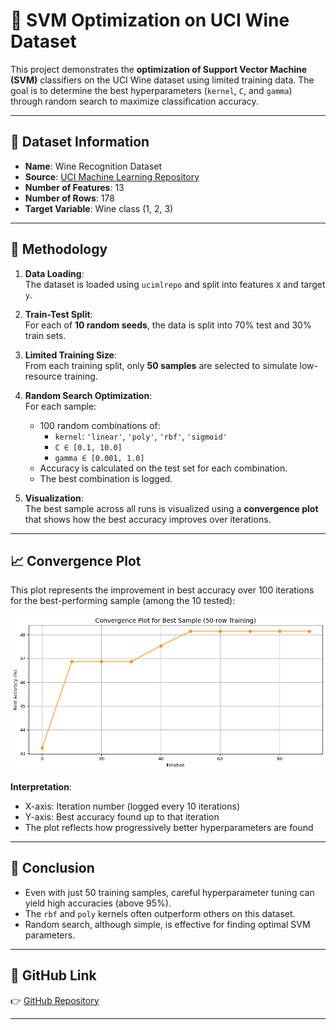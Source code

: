 # 🍷 SVM Optimization on UCI Wine Dataset

This project demonstrates the **optimization of Support Vector Machine (SVM)** classifiers on the UCI Wine dataset using limited training data. The goal is to determine the best hyperparameters (`kernel`, `C`, and `gamma`) through random search to maximize classification accuracy.

---

## 📁 Dataset Information

- **Name**: Wine Recognition Dataset  
- **Source**: [UCI Machine Learning Repository](https://archive.ics.uci.edu/ml/datasets/wine)
- **Number of Features**: 13  
- **Number of Rows**: 178  
- **Target Variable**: Wine class (1, 2, 3)

---

## 🧪 Methodology

1. **Data Loading**:  
   The dataset is loaded using `ucimlrepo` and split into features `X` and target `y`.

2. **Train-Test Split**:  
   For each of **10 random seeds**, the data is split into 70% test and 30% train sets.

3. **Limited Training Size**:  
   From each training split, only **50 samples** are selected to simulate low-resource training.

4. **Random Search Optimization**:  
   For each sample:
   - 100 random combinations of:
     - `kernel`: `'linear'`, `'poly'`, `'rbf'`, `'sigmoid'`
     - `C ∈ [0.1, 10.0]`
     - `gamma ∈ [0.001, 1.0]`
   - Accuracy is calculated on the test set for each combination.
   - The best combination is logged.

5. **Visualization**:  
   The best sample across all runs is visualized using a **convergence plot** that shows how the best accuracy improves over iterations.

---


## 📈 Convergence Plot

This plot represents the improvement in best accuracy over 100 iterations for the best-performing sample (among the 10 tested):

![Convergence Plot](output.png)

**Interpretation**:
- X-axis: Iteration number (logged every 10 iterations)
- Y-axis: Best accuracy found up to that iteration
- The plot reflects how progressively better hyperparameters are found

---

## 📌 Conclusion

- Even with just 50 training samples, careful hyperparameter tuning can yield high accuracies (above 95%).
- The `rbf` and `poly` kernels often outperform others on this dataset.
- Random search, although simple, is effective for finding optimal SVM parameters.

---

## 📎 GitHub Link

👉 [GitHub Repository](https://github.com/balbirs22/Parameter_Optimization_of_SVM)

---

